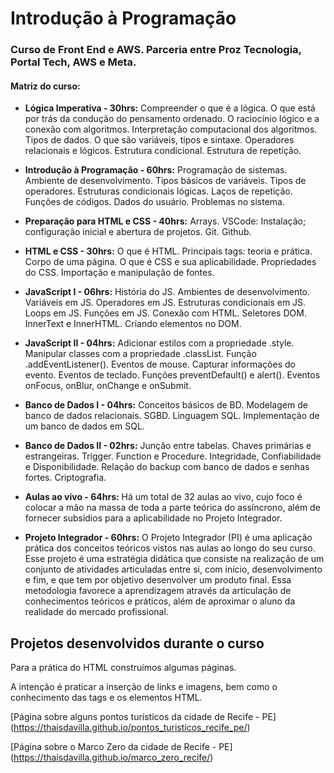 # Introdução à Programação
### Curso de Front End e AWS. Parceria entre Proz Tecnologia, Portal Tech, AWS e Meta.

#### Matriz do curso:

* **Lógica Imperativa - 30hrs:**
  Compreender o que é a lógica. O que está por
trás da condução do pensamento ordenado. O
raciocínio lógico e a conexão com algoritmos.
Interpretação computacional dos algoritmos.
Tipos de dados. O que são variáveis, tipos e
sintaxe. Operadores relacionais e lógicos.
Estrutura condicional. Estrutura de repetição.

* **Introdução à Programação - 60hrs:**
  Programação de sistemas. Ambiente de
desenvolvimento. Tipos básicos de variáveis.
Tipos de operadores. Estruturas condicionais
lógicas. Laços de repetição. Funções de
códigos. Dados do usuário. Problemas no
sistema.

* **Preparação para HTML e CSS - 40hrs:**
  Arrays. VSCode: Instalação; configuração inicial
e abertura de projetos. Git. Github.

* **HTML e CSS - 30hrs:**
  O que é HTML. Principais tags: teoria e prática.
Corpo de uma página. O que é CSS e sua
aplicabilidade. Propriedades do CSS.
Importação e manipulação de fontes.

* **JavaScript I - 06hrs:**
  História do JS. Ambientes de desenvolvimento.
Variáveis em JS. Operadores em JS. Estruturas
condicionais em JS. Loops em JS. Funções em
JS. Conexão com HTML. Seletores DOM.
InnerText e InnerHTML. Criando elementos no
DOM.

* **JavaScript II - 04hrs:**
  Adicionar estilos com a propriedade .style.
Manipular classes com a propriedade .classList.
Função .addEventListener(). Eventos de mouse.
Capturar informações do evento. Eventos de
teclado. Funções preventDefault() e alert().
Eventos onFocus, onBlur, onChange e
onSubmit.

* **Banco de Dados I - 04hrs:**
  Conceitos básicos de BD. Modelagem de banco
de dados relacionais. SGBD. Linguagem SQL.
Implementação de um banco de dados em SQL.

* **Banco de Dados II - 02hrs:**
  Junção entre tabelas. Chaves primárias e
estrangeiras. Trigger. Function e Procedure.
Integridade, Confiabilidade e Disponibilidade.
Relação do backup com banco de dados e
senhas fortes. Criptografia.

* **Aulas ao vivo - 64hrs:**
  Há um total de 32 aulas ao vivo, cujo foco é
colocar a mão na massa de toda a parte teórica
do assíncrono, além de fornecer subsídios para
a aplicabilidade no Projeto Integrador.

* **Projeto Integrador - 60hrs:**
  O Projeto Integrador (PI) é uma aplicação
prática dos conceitos teóricos vistos nas aulas
ao longo do seu curso.
Esse projeto é uma estratégia didática que
consiste na realização de um conjunto de
atividades articuladas entre si, com início,
desenvolvimento e fim, e que tem por objetivo
desenvolver um produto final.
Essa metodologia favorece a aprendizagem
através da articulação de conhecimentos
teóricos e práticos, além de aproximar o aluno
da realidade do mercado profissional.

## Projetos desenvolvidos durante o curso
Para a prática do HTML construímos algumas páginas.


A intenção é praticar a inserção de links e imagens, bem como o conhecimento das tags e os elementos HTML.


[Página sobre alguns pontos turísticos da cidade de Recife - PE] (https://thaisdavilla.github.io/pontos_turisticos_recife_pe/)


[Página sobre o Marco Zero da cidade de Recife - PE] (https://thaisdavilla.github.io/marco_zero_recife/)

